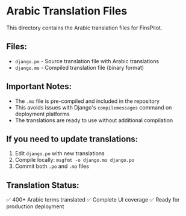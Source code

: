 # Arabic Translation Files

This directory contains the Arabic translation files for FinsPilot.

## Files:
- `django.po` - Source translation file with Arabic translations
- `django.mo` - Compiled translation file (binary format)

## Important Notes:
- The `.mo` file is pre-compiled and included in the repository
- This avoids issues with Django's `compilemessages` command on deployment platforms
- The translations are ready to use without additional compilation

## If you need to update translations:
1. Edit `django.po` with new translations
2. Compile locally: `msgfmt -o django.mo django.po`
3. Commit both `.po` and `.mo` files

## Translation Status:
✅ 400+ Arabic terms translated
✅ Complete UI coverage
✅ Ready for production deployment
